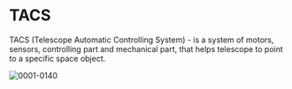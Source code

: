 # TACS
TACS (Telescope Automatic Controlling System) - is a system of motors, sensors, controlling part and mechanical part, that helps telescope to point to a specific space object.

![0001-0140](https://user-images.githubusercontent.com/60188174/119548752-5a353280-bdb8-11eb-884a-e75a1ddb9863.gif)
